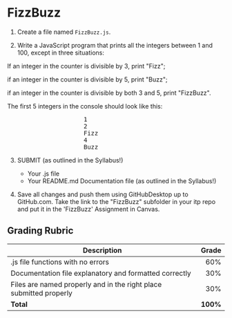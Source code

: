 # FizzBuzz

1. Create a file named `FizzBuzz.js`.

2. Write a JavaScript program that prints all the integers between 1 and 100, except in three situations:

If an integer in the counter is divisible by 3, print "Fizz";

if an integer in the counter is divisible by 5, print "Buzz";

if an integer in the counter is divisible by both 3 and 5, print "FizzBuzz".

The first 5 integers in the console should look like this:
<pre>
					 1
					 2
					 Fizz
					 4
					 Buzz
</pre>

3. SUBMIT (as outlined in the Syllabus!)
	- Your .js file
	- Your README.md Documentation file (as outlined in the Syllabus!)

4. Save all changes and push them using GitHubDesktop up to GitHub.com. Take the link to the "FizzBuzz" subfolder in your itp repo and put it in the 'FizzBuzz' Assignment in Canvas.

## Grading Rubric
Description|Grade
---|---:|
.js file functions with no errors | 60%
Documentation file explanatory and formatted correctly | 30%
Files are named properly and in the right place submitted properly | 30%
**Total** | **100%**